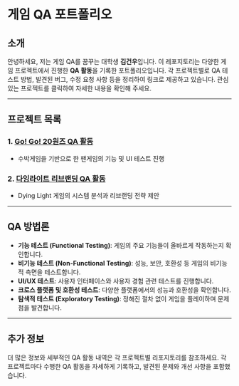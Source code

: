 # 게임 QA 포트폴리오

## 소개

안녕하세요, 저는 게임 QA를 꿈꾸는 대학생 **김건우**입니다. 이 레포지토리는 다양한 게임 프로젝트에서 진행한 **QA 활동**을 기록한 포트폴리오입니다. 각 프로젝트별로 QA 테스트 방법, 발견된 버그, 수정 요청 사항 등을 정리하여 링크로 제공하고 있습니다. 관심 있는 프로젝트를 클릭하여 자세한 내용을 확인해 주세요.

---

## 프로젝트 목록

### 1. [Go! Go! 20원즈 QA 활동](https://github.com/genwo123/Game-QA-Portfolio/tree/master/GoGo_20%EC%9B%90%EC%A6%88)
- 수박게임을 기반으로 한 팬게임의 기능 및 UI 테스트 진행

### 2. [다잉라이트 리브랜딩 QA 활동](https://github.com/genwo123/Game-QA-Portfolio/tree/master/%EB%8B%A4%EC%9E%89%EB%9D%BC%EC%9D%B4%ED%8A%B8_%EB%A6%AC%EB%B8%8C%EB%9E%9C%EB%94%A9)
- Dying Light 게임의 시스템 분석과 리브랜딩 전략 제안

---

## QA 방법론

- **기능 테스트 (Functional Testing)**: 게임의 주요 기능들이 올바르게 작동하는지 확인합니다.
- **비기능 테스트 (Non-Functional Testing)**: 성능, 보안, 호환성 등 게임의 비기능적 측면을 테스트합니다.
- **UI/UX 테스트**: 사용자 인터페이스와 사용자 경험 관련 테스트를 진행합니다.
- **크로스 플랫폼 및 호환성 테스트**: 다양한 플랫폼에서의 성능과 호환성을 확인합니다.
- **탐색적 테스트 (Exploratory Testing)**: 정해진 절차 없이 게임을 플레이하며 문제점을 발견합니다.

---

## 추가 정보

더 많은 정보와 세부적인 QA 활동 내역은 각 프로젝트별 리포지토리를 참조하세요. 각 프로젝트마다 수행한 QA 활동을 자세하게 기록하고, 발견된 문제와 개선 사항을 포함했습니다.
